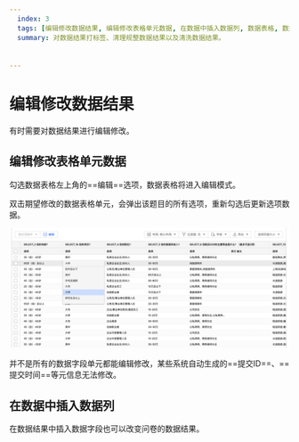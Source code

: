 ```yaml
---
  index: 3
  tags: [编辑修改数据结果, 编辑修改表格单元数据, 在数据中插入数据列, 数据表格, 数据结果]
  summary: 对数据结果打标签、清理规整数据结果以及清洗数据结果。


---
```







# 编辑修改数据结果

有时需要对数据结果进行编辑修改。

## 编辑修改表格单元数据

勾选数据表格左上角的==编辑==选项，数据表格将进入编辑模式。

双击期望修改的数据表格单元，会弹出该题目的所有选项，重新勾选后更新选项数据。

<img src='../assets/02dataTable/03editDataResult/editDataResult.png'>

并不是所有的数据字段单元都能编辑修改，某些系统自动生成的==提交ID==、==提交时间==等元信息无法修改。

## 在数据中插入数据列

在数据结果中插入数据字段也可以改变问卷的数据结果。

